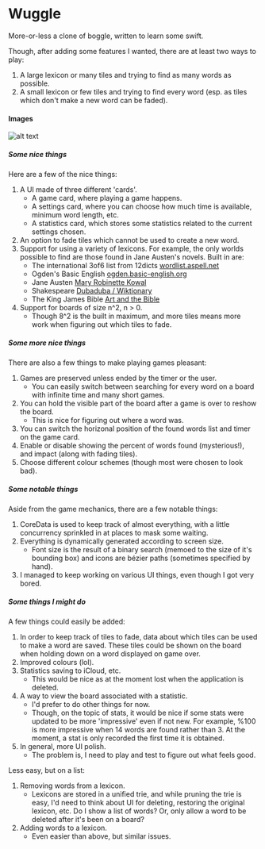# Wuggle

More-or-less a clone of boggle, written to learn some swift.

Though, after adding some features I wanted, there are at least two ways to play:

1. A large lexicon or many tiles and trying to find as many words as possible.
2. A small lexicon or few tiles and trying to find every word (esp. as tiles  which don't make a new word can be faded).

#### Images

![alt text](https://github.com/teeaychem/wuggle/tree/main/01.PNG?raw=true)

##### Some nice things

Here are a few of the nice things:

1. A UI made of three different 'cards'.
    - A game card, where playing a game happens.
    - A settings card, where you can choose how much time is available, minimum word length, etc.
    - A statistics card, which stores some statistics related to the current settings chosen.
2. An option to fade tiles which cannot be used to create a new word.
3. Support for using a variety of lexicons.
    For example, the only worlds possible to find are those found in Jane Austen's novels.
    Built in are:
    - The international 3of6 list from 12dicts [wordlist.aspell.net](http://wordlist.aspell.net/12dicts/)
    - Ogden's Basic English [ogden.basic-english.org](http://ogden.basic-english.org/words.html)
    - Jane Austen [Mary Robinette Kowal](https://maryrobinettekowal.com/journal/the-jane-austen-word-list/)
    - Shakespeare [Dubaduba / Wiktionary](https://en.wiktionary.org/wiki/Wiktionary:Frequency_lists/Complete_Shakespeare_wordlist)
    - The King James Bible [Art and the Bible](https://www.artbible.info/concordance/)
4. Support for boards of size n^2, n > 0.
    - Though 8^2 is the built in maximum, and more tiles means more work when figuring out which tiles to fade.

##### Some more nice things

There are also a few things to make playing games pleasant:

1. Games are preserved unless ended by the timer or the user.
    - You can easily switch between searching for every word on a board with infinite time and many short games.
2. You can hold the visible part of the board after a game is over to reshow the board.
    - This is nice for figuring out where a word was.
3. You can switch the horizonal position of the found words list and timer on the game card.
4. Enable or disable showing the percent of words found (mysterious!), and impact (along with fading tiles).
5. Choose different colour schemes (though most were chosen to look bad).


##### Some notable things

Aside from the game mechanics, there are a few notable things:

1. CoreData is used to keep track of almost everything, with a little concurrency sprinkled in at places to mask some waiting.
2. Everything is dynamically generated according to screen size.
    - Font size is the result of a binary search (memoed to the size of it's bounding box) and icons are bézier paths (sometimes specified by hand).
3. I managed to keep working on various UI things, even though I got very bored.

##### Some things I might do

A few things could easily be added:

1. In order to keep track of tiles to fade, data about which tiles can be used to make a word are saved.
These tiles could be shown on the board when holding down on a word displayed on game over.
2. Improved colours (lol).
3. Statistics saving to iCloud, etc.
    - This would be nice as at the moment lost when the application is deleted.
4. A way to view the board associated with a statistic.
    - I'd prefer to do other things for now.
    - Though, on the topic of stats, it would be nice if some stats were updated to be more 'impressive' even if not new.
    For example, %100 is more impressive when 14 words are found rather than 3.
    At the moment, a stat is only recorded the first time it is obtained.
5. In general, more UI polish.
    - The problem is, I need to play and test to figure out what feels good.

Less easy, but on a list:

1. Removing words from a lexicon.
    - Lexicons are stored in a unified trie, and while pruning the trie is easy, I'd need to think about UI for deleting, restoring the original lexicon, etc.
    Do I show a list of words?
    Or, only allow a word to be deleted after it's been on a board?
2. Adding words to a lexicon.
    - Even easier than above, but similar issues.